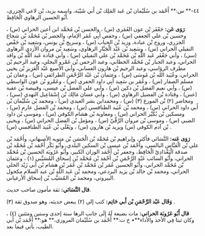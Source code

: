 ٤٤-** س:** أَحْمَد بن سُلَيْمان بْن عَبد المَلِك بْن أَبي شَيْبَة، واسمه يزيد، بْن لاعي الجزري، أَبُو الحسين الرهاوي الْحَافِظ.

**رَوَى عَن:** جَعْفَر بْن عون العُمَري (س) ، والحسن بْن مُحَمَّد ابن أعين الحراني (س) ، وحسين بْن علي الجعفي (س) ، وحفص أَبِي عُمَر الإمام، والخضر بْن مُحَمَّد بْن شجاع الجزري، وروح بْن عبادة، وزيد بْن الحباب (س) ، وسريج بْن يونس، وسَعِيد بْن حَفْص النفيلي الحراني (س) ، وسَعِيد بْن عَبْد الْجَبَّارِ الرهاوي، وسَعِيد بْن مروان الأزدي الرهاوي (سي) ، وأبي جَعْفَر عَبد اللَّهِ بْن مُحَمَّد بْن علي النفيلي (س) ، وأبي قتادة عَبد اللَّهِ بْن واقد الحراني، وعبد الجبار بْن مُحَمَّد الخطابي، وعبد الرحمن بْن عَمْرو البجلي، وعبد الرحيم بْن مطرف الرؤاسي، وعبد الرحيم بْن هارون الغساني، وأبي الأصبغ عَبْد الْعَزِيزِ بْن يحيى الحراني، وعُبَيد الله بْن مُوسَى (س) ، وعثمان بْن عَبْد الرَّحْمَنِ الطرائفي (س) ، وعفان بْن مسلم الصفار (س) ، وعُمَر بن سَعِيد أَبِي داود الحفري (س) ، وعَمْرو بْن عون الواسطي (س) ، وأبي نعيم الفضل بْن دكين (س) ، وأبي علي الفضل بْن عيسى، وقبيصة بْن عقبة (عس) ، وقتادة بْن الفضيل الرهاوي (س) ، وأبي غسان مَالِك بْن إِسْمَاعِيل النهدي (سي) ، ومحاضر (٢) بْن المورع (٣) (س) ، ومحمدابن بشر العبدي (س) ، ومحمد بْن سُلَيْمان بْن أَبي داود الحراني (س) ، ومحمد بْن عُبَيد الطنافسي (س) ، ومحمد بْن الفضل عارم (س) ، ومسكين بْن بُكَيْر الحراني (س) ، ومعاوية بْن هشام الكوفي (س) ، وموسى بْن داود الضبي (س) ، وموسى بْن مروان الرَّقِّيّ (س) ، ومؤمل بْن الفضل الحراني (س) ، ويحيى بْن آدم الكوفي (س) ويزيد بْن هارون (س) ، ويَعْلَى بْن عُبَيد الطنافسي (س) .

**رَوَى عَنه:** النَّسَائي فأكثر، وإبراهيم بْن مُحَمَّد بْن الْحَسَن بْن متويه الأصبهاني، وأَحْمَد بْن علي بْن الْعَبَّاس البالسي، وأَحْمَد بْن عيسى بْن السكين البلدي، وأَبُو بَكْر أَحْمَد بْن مُحَمَّد بْن صدقة الْبَغْدَادِيّ الْحَافِظ، وجعفر بْن أَحْمَد الوزان الكبير، وأَبُو عَرُوبَة الحسين بْن مُحَمَّد الحراني، وأَبُو السائب عَبْد الرَّحْمَنِ بْن أَحْمَد بْن مُحَمَّد بْن إسحاق المُسَيَّبي (١) ، وعثمان بْن مُحَمَّد الحراني، وأَبُو الحسين عُمَر بْن مُحَمَّد بْن عُمَر بْن هشام بْن أَبي زَيْد الحلي الحراني، ومحمد بْن خالد بْن يزيد البردعي، ومحمد بْن عَبد اللَّهِ بْن عبد السلام مكحول البيروتي، ومحمد بْن المُسَيَّب بْن إسحاق الأرغياني.

**قال النَّسَائي:** ثقة مأمون صاحب حديث.

**وَقَال عَبْد الرَّحْمَنِ بْن أَبي حَاتِم:** كتب إلي (٢) ببعض حديثه، وهو صدوق ثقة (٣) .

**قال أَبُو عَرُوبَة الحراني:** مات بضيعة لَهُ إِلَى جانب الرها سنة إحدى وستين ومئتين (٤) ، وكان ثبتا فِي الأخذ والأداء**• خ ت:** أَحْمَد بن سُلَيْمان المروزي،** هو:** أَحْمَد بْن أَبي الطيب، يأتي فيما بعد.